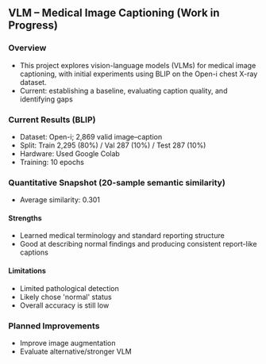 ## VLM – Medical Image Captioning (Work in Progress)

### Overview
- This project explores vision-language models (VLMs) for medical image captioning, with initial experiments using BLIP on the Open-i chest X-ray dataset.
- Current: establishing a baseline, evaluating caption quality, and identifying gaps

### Current Results (BLIP)
- Dataset: Open-i; 2,869 valid image–caption
- Split: Train 2,295 (80%) / Val 287 (10%) / Test 287 (10%)
- Hardware: Used Google Colab
- Training: 10 epochs


### Quantitative Snapshot (20-sample semantic similarity)
- Average similarity: 0.301

#### Strengths
- Learned medical terminology and standard reporting structure
- Good at describing normal findings and producing consistent report-like captions

#### Limitations
- Limited pathological detection 
- Likely chose 'normal' status 
- Overall accuracy is still low

### Planned Improvements
- Improve image augmentation 
- Evaluate alternative/stronger VLM 



